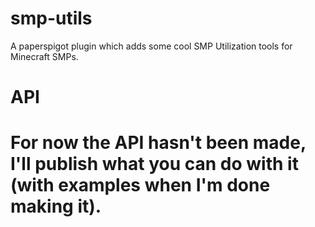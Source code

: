 # smp-utils
 A paperspigot plugin which adds some cool SMP Utilization tools for Minecraft SMPs.
 
 
 <h1>API<h1>
 For now the API hasn't been made, I'll publish what you can do with it (with examples when I'm done making it).

